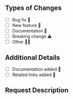 <!-- Thanks for opening a PR! Your contribution is much appreciated. -->

<!-- Check the boxes with an 'x' that refers to your changes. -->

## Types of Changes

<!-- At least one checkbox needs to be selected. -->

- [ ] Bug fix 🐛
- [ ] New feature 🚀
- [ ] Documentation 📖
- [ ] Breaking change ⚠️
- [ ] Other 🧑‍💻

## Additional Details

- [ ] Documentation added 📑
- [ ] Related links added 🔗

<!-- Specify additional information if necessary. -->

## Request Description

<!-- Describe your new request in detail. -->

<!-- Add links to related issues, e.g. fixes #number, resolves #number, closes #number etc. -->
